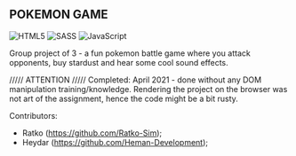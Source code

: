 
<h2>POKEMON GAME</h2>

![HTML5](https://img.shields.io/badge/-HTML5-333333?style=flat&logo=HTML5)
![SASS](https://img.shields.io/badge/Sass-333333?style=flat&logo=sass&logoColor=CC6699)
![JavaScript](https://img.shields.io/badge/-JavaScript-333333?style=flat&logo=javascript)

Group project of 3 - a fun pokemon battle game where you attack opponents, buy stardust and hear some cool sound effects.

///// ATTENTION /////
Completed: April 2021 - done without any DOM manipulation training/knowledge.
Rendering the project on the browser was not art of the assignment, hence the code might be a bit rusty.  

Contributors: 
- Ratko (https://github.com/Ratko-Sim);
- Heydar (https://github.com/Heman-Development);
